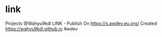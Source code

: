 # link
Projects @Wahyu9kdl LINK -  Publish On https://s.awdev.eu.org/  Created https://wahyu9kdl.github.io Awdev
